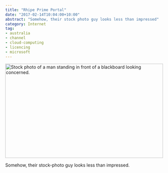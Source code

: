 ```yaml
---
title: "Rhipe Prime Portal"
date: "2017-02-14T10:04:00+10:00"
abstract: "Somehow, their stock photo guy looks less than impressed"
category: Internet
tag:
- australia
- channel
- cloud-computing
- licencing
- microsoft
---
```

<p><a href="https://www.primeportal.online/"><img src="https://rubenerd.com/files/2017/RhipeFullImage@1x.jpg" alt="Stock photo of a man standing in front of a blackboard looking concerned." style="width:500px; height:300px" srcset="https://rubenerd.com/files/2017/RhipeFullImage@1x.jpg 1x, https://rubenerd.com/files/2017/RhipeFullImage@2x.jpg 2x" /></a></p>

Somehow, their stock-photo guy looks less than impressed.

